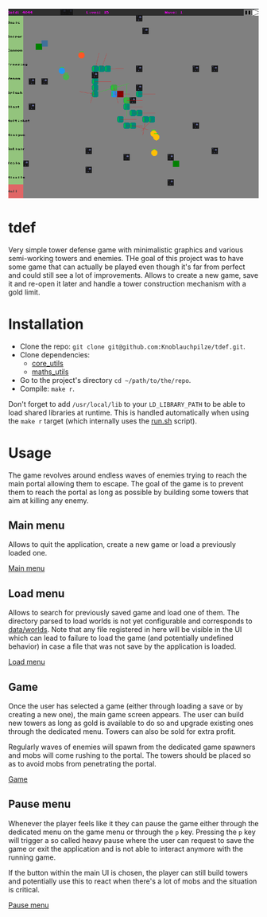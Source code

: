 ![TDef](tdef_main.png)

# tdef

Very simple tower defense game with minimalistic graphics and various semi-working towers and enemies. THe goal of this project was to have some game that can actually be played even though it's far from perfect and could still see a lot of improvements.
Allows to create a new game, save it and re-open it later and handle a tower construction mechanism with a gold limit.

# Installation

- Clone the repo: `git clone git@github.com:Knoblauchpilze/tdef.git`.
- Clone dependencies:
    * [core_utils](https://github.com/Knoblauchpilze/core_utils)
    * [maths_utils](https://github.com/Knoblauchpilze/maths_utils)
- Go to the project's directory `cd ~/path/to/the/repo`.
- Compile: `make r`.

Don't forget to add `/usr/local/lib` to your `LD_LIBRARY_PATH` to be able to load shared libraries at runtime. This is handled automatically when using the `make r` target (which internally uses the [run.sh](https://github.com/Knoblauchpilze/tdef/blob/master/data/run.sh) script).

# Usage

The game revolves around endless waves of enemies trying to reach the main portal allowing them to escape. The goal of the game is to prevent them to reach the portal as long as possible by building some towers that aim at killing any enemy.

## Main menu

Allows to quit the application, create a new game or load a previously loaded one.

[Main menu](main_menu.png)

## Load menu

Allows to search for previously saved game and load one of them. The directory parsed to load worlds is not yet configurable and corresponds to [data/worlds](https://github.com/Knoblauchpilze/tdef/tree/master/data/worlds). Note that any file registered in here will be visible in the UI which can lead to failure to load the game (and potentially undefined behavior) in case a file that was not save by the application is loaded.

[Load menu](load_game_menu.png)

## Game

Once the user has selected a game (either through loading a save or by creating a new one), the main game screen appears. The user can build new towers as long as gold is available to do so and upgrade existing ones through the dedicated menu. Towers can also be sold for extra profit.

Regularly waves of enemies will spawn from the dedicated game spawners and mobs will come rushing to the portal. The towers should be placed so as to avoid mobs from penetrating the portal.

[Game](game_menu.png)

## Pause menu

Whenever the player feels like it they can pause the game either through the dedicated menu on the game menu or through the `p` key. Pressing the `p` key will trigger a so called heavy pause where the user can request to save the game or exit the application and is not able to interact anymore with the running game.

If the button within the main UI is chosen, the player can still build towers and potentially use this to react when there's a lot of mobs and the situation is critical.

[Pause menu](pause_menu.png)
